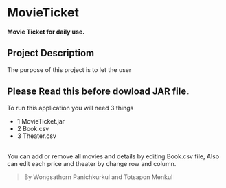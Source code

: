 # MovieTicket
__Movie Ticket for daily use.__
## Project Descriptiom
  The purpose of this project is to let the user 

## Please Read this before dowload JAR file.
To run this application you will need 3 things
- 1 MovieTicket.jar
- 2 Book.csv
- 3 Theater.csv



<br>You can add or remove all movies and details by editing Book.csv file, Also can edit each price and theater by change row and column.

>By Wongsathorn Panichkurkul and Totsapon Menkul
